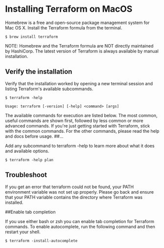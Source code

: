 # Installing Terraform on MacOS

Homebrew is a free and open-source package management system for Mac OS X. Install the Terraform formula from the terminal.

```
$ brew install terraform
```

NOTE: Homebrew and the Terraform formula are NOT directly maintained by HashiCorp. The latest version of Terraform is always available by manual installation.

## Verify the installation

Verify that the installation worked by opening a new terminal session and listing Terraform's available subcommands.

```
$ terraform -help
```

```
Usage: terraform [-version] [-help] <command> [args]
```

The available commands for execution are listed below.
The most common, useful commands are shown first, followed by
less common or more advanced commands. If you're just getting
started with Terraform, stick with the common commands. For the
other commands, please read the help and docs before usage.
##...

Add any subcommand to terraform -help to learn more about what it does and available options.

```
$ terraform -help plan
```

## Troubleshoot

If you get an error that terraform could not be found, your PATH environment variable was not set up properly. Please go back and ensure that your PATH variable contains the directory where Terraform was installed.

##Enable tab completion

If you use either bash or zsh you can enable tab completion for Terraform commands. To enable autocomplete, run the following command and then restart your shell.

```
$ terraform -install-autocomplete
```
